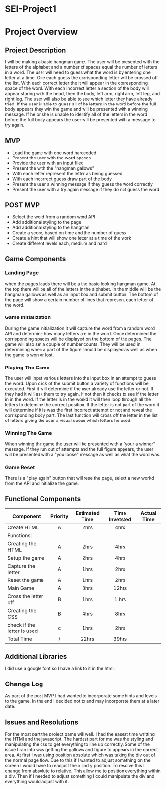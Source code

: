 # SEI-Project1
# Project Overview


## Project Description

I will be making a basic hangman game.  The user will be presented with the letters of the alphabet and a number of spaces equal the number of letters in a word.  The user will need to guess what the word is by entering one letter at a time.  One each guess the corrisponding letter will be crossed off the list.  With each correct letter the it will appear in the corresponding space of the word.  With each incorrect letter a section of the body will appear staring with the head, then the body, left arm, right arm, left leg, and right leg.  The user will also be able to see which letter they have already tried.  If the user is able to guess all of he letters in the word before the full body appears they win the game and will be presented with a winning message.  If he or she is unable to identify all of the letters in the word before the full body appears the user will be presented with a message to try again.

## MVP 
  - Load the game with one word hardcoded
  - Present the user with the word spaces
  - Provide the user with an input filed 
  - Present the with the "hangman gallows"
  - With each letter represent the letter as being guessed
  - With each incorrect guess draw part of the body 
  - Present the user a winning message if they guess the word correctly
  - Present the user with a try again message if they do not guess the word
 
## POST MVP
  - Select the word from a random word API
  - Add additional styling to the page
  - Add additional styling to the hangman
  - Create a score, based on time and the number of guess
  - Create a hint that will show one letter at a time of the work
  - Create different levels each, medium and hard

## Game Components

### Landing Page
when the pages loads there will be a the basic looking hangman game.  At the top there will be all of the letters in the alphabet.  In the middle will be the hangman gallows as well as an input box and submit button. The bottom of the page will show a certain number of lines that represent each letter of the word.

### Game Initialization
During the game initialization it will capture the word from a random word API and determine how many letters are in the word.  Once determined the corrisponding spaces will be displayed on the bottom of the pages.  The game will also set a couple of number counts.  They will be used in determining when a part of the figure should be displayed as well as when the game is won or lost.


### Playing The Game
The user will input various letters into the input box in an attempt to guess the word.  Upon click of the submit button a variety of functions will be executed.  First it will determine if the user already use the letter or not.  If they had it will ask them to try again.  If not then it checks to see if the letter in in the word.  If the letter is in the workd it will then loop through all the letters to detemine the correct position.  If the letter is not part of the word it will determine if it is was the first incorrect attempt or not and reveal the corrisponding body part.  The last function will cross off the letter in the list of letters giving the user a visual queue which letters he used.

### Winning The Game
When winning the game the user will be presented with a "your a winner" message.  If they run out of attempts and the full figure appears, the user will be presented with a "you loose" message as well as what the word was.

### Game Reset
There is a "play again" button that will rese the page, select a new workd from the API and initialize the game.

## Functional Components

| Component | Priority | Estimated Time | Time Invetsted | Actual Time |
| --- | :---: |  :---: | :---: | :---: |
| Create HTML | A | 2hrs| 4hrs |
| Functions: |  | |  | 
| Creating the HTML | A | 2hrs | 4hrs |
| Setup the game | A | 2hrs| 4hrs |
| Capture the letter | A | 1hrs| 2hrs |
| Reset the game | A | 1hrs | 2hrs |
| Main Game | A | 8hrs | 12hrs|
| Cross the letter off | B | 1hrs | 1 hrs|
| Creating the CSS | B | 4hrs | 8hrs |
| check if the letter is used  | c | 1hrs| 2hrs | 
| Total Time | / | 22hrs| 39hrs | 

## Additional Libraries
I did use a google font so I have a link to it in the html.

## Change Log
As part of the post MVP I had wanted to incorporate some hints and levels to the game.  In the end I decided not to and may incorporate them at a later date.  

## Issues and Resolutions
For the most part the project game will well.  I had the easest time writting the HTMl and the javascript.  The hardest part for me was the styling and manipulating the css to get everything to line up correctly.  Some of the issue I ran into was getting the gallows and figure to appears in the correct area.  At first I was using position absolute which was taking the div out of the normal page flow.  Due to this if I wanted to adjust something on the screen I would have to readjust the x and y position.  To resolve this I change from absolute to relative.  This allow me to position everything within a div.  Then if I needed to adjust something I could manipulate the div and everything would adjust with it.  






